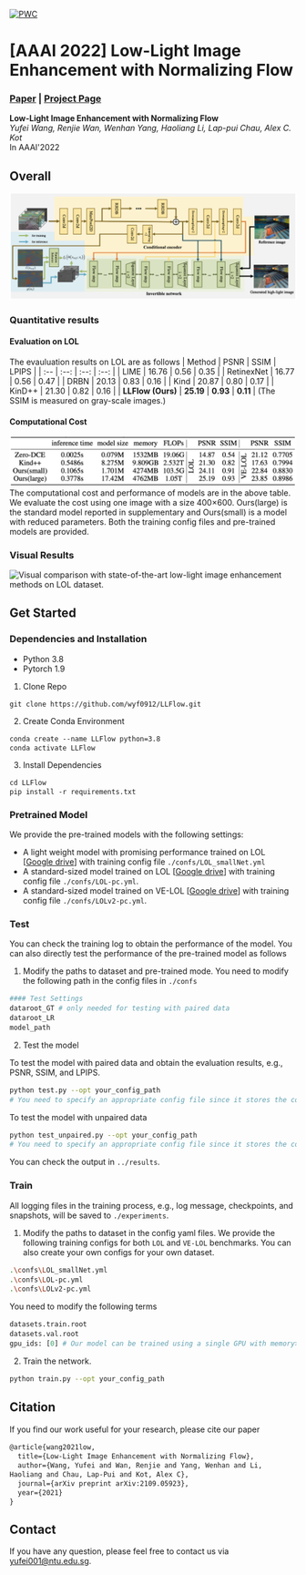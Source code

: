[![PWC](https://img.shields.io/endpoint.svg?url=https://paperswithcode.com/badge/low-light-image-enhancement-with-normalizing/low-light-image-enhancement-on-lol)](https://paperswithcode.com/sota/low-light-image-enhancement-on-lol?p=low-light-image-enhancement-with-normalizing)

# [AAAI 2022] Low-Light Image Enhancement with Normalizing Flow
### [Paper](https://arxiv.org/pdf/2109.05923.pdf) | [Project Page](https://wyf0912.github.io/LLFlow/)

**Low-Light Image Enhancement with Normalizing Flow**
<br>_Yufei Wang, Renjie Wan, Wenhan Yang, Haoliang Li, Lap-pui Chau, Alex C. Kot_<br>
In AAAI'2022

## Overall
![Framework](images/framework.png)

### Quantitative results
#### Evaluation on LOL
The evauluation results on LOL are as follows
| Method | PSNR | SSIM | LPIPS |
| :-- | :--: | :--: | :--: |
| LIME | 16.76 | 0.56 | 0.35 |
| RetinexNet | 16.77 | 0.56 | 0.47 |
| DRBN | 20.13 | 0.83 | 0.16 | 
| Kind | 20.87 | 0.80 | 0.17 |
| KinD++ | 21.30 | 0.82 | 0.16 |
| **LLFlow (Ours)** | **25.19** | **0.93** | **0.11** |
(The SSIM is measured on gray-scale images.)

#### Computational Cost
![Computational Cost](images/cost.png)
The computational cost and performance of models are in the above table. We evaluate the cost using one image with a size 400×600. Ours(large) is the standard model reported in supplementary and Ours(small) is a model with reduced parameters. Both the training config files and pre-trained models are provided.

### Visual Results
![Visual comparison with state-of-the-art low-light image enhancement methods on LOL dataset.](images/Input_778-Reference_778.png)

## Get Started
### Dependencies and Installation
- Python 3.8
- Pytorch 1.9

1. Clone Repo
```
git clone https://github.com/wyf0912/LLFlow.git
```
2. Create Conda Environment
```
conda create --name LLFlow python=3.8
conda activate LLFlow
```
3. Install Dependencies
```
cd LLFlow
pip install -r requirements.txt
```

### Pretrained Model
We provide the pre-trained models with the following settings:
- A light weight model with promising performance trained on LOL [[Google drive](https://drive.google.com/file/d/1tukKu2KBZ_ohlQiLG4EKnrn1CAt_2F6G/view?usp=sharing)] with training config file `./confs/LOL_smallNet.yml`
- A standard-sized model trained on LOL [[Google drive](https://drive.google.com/file/d/1t3kASTRXbnEnCZ0EcIvGhMHYkoJ8E2C4/view?usp=sharing)] with training config file `./confs/LOL-pc.yml`.
- A standard-sized model trained on VE-LOL [[Google drive](https://drive.google.com/file/d/1n7XwIlNr1lUxgZ9qlmFXCwzMTWSStQIW/view?usp=sharing)] with training config file `./confs/LOLv2-pc.yml`.

### Test
You can check the training log to obtain the performance of the model. You can also directly test the performance of the pre-trained model as follows

1. Modify the paths to dataset and pre-trained mode. You need to modify the following path in the config files in `./confs`
```python
#### Test Settings
dataroot_GT # only needed for testing with paired data
dataroot_LR
model_path
```
2. Test the model

To test the model with paired data and obtain the evaluation results, e.g., PSNR, SSIM, and LPIPS.
```bash
python test.py --opt your_config_path
# You need to specify an appropriate config file since it stores the config of the model, e.g., the number of layers.
```

To test the model with unpaired data 
```bash
python test_unpaired.py --opt your_config_path
# You need to specify an appropriate config file since it stores the config of the model, e.g., the number of layers.
```
You can check the output in `../results`.
### Train
All logging files in the training process, e.g., log message, checkpoints, and snapshots, will be saved to `./experiments`.

1. Modify the paths to dataset in the config yaml files. We provide the following training configs for both `LOL` and `VE-LOL` benchmarks. You can also create your own configs for your own dataset.
```bash
.\confs\LOL_smallNet.yml
.\confs\LOL-pc.yml
.\confs\LOLv2-pc.yml
```
You need to modify the following terms 
```python
datasets.train.root
datasets.val.root
gpu_ids: [0] # Our model can be trained using a single GPU with memory>20GB. You can also train the model using multiple GPUs by adding more GPU ids in it.
```
2. Train the network.
```bash
python train.py --opt your_config_path
```
## Citation
If you find our work useful for your research, please cite our paper
```
@article{wang2021low,
  title={Low-Light Image Enhancement with Normalizing Flow},
  author={Wang, Yufei and Wan, Renjie and Yang, Wenhan and Li, Haoliang and Chau, Lap-Pui and Kot, Alex C},
  journal={arXiv preprint arXiv:2109.05923},
  year={2021}
}
```
## Contact
If you have any question, please feel free to contact us via yufei001@ntu.edu.sg.